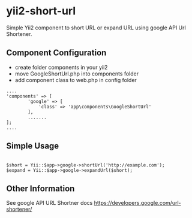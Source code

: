 yii2-short-url
==============

Simple Yii2 component to short URL or expand URL using google API Url Shortener.


Component Configuration
-----
- create folder components in your yii2
- move GoogleShortUrl.php into components folder
- add component class to web.php in config folder
```
....
'components' => [
        'google' => [
            'class' => 'app\components\GoogleShortUrl'
        ],
        .......
];
....

```
Simple Usage
------------
```

$short = Yii::$app->google->shortUrl('http://example.com');
$expand = Yii::$app->google->expandUrl($short);

```
Other Information
-----------------
See google API URL Shortner docs https://developers.google.com/url-shortener/
